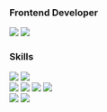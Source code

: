 <h3>Frontend Developer</h3>
<p>
  <img src="https://camo.githubusercontent.com/12bf0661e62bae26835905f563b52732e39f87b3221699fe484d6b87e2e2a881/68747470733a2f2f696d672e736869656c64732e696f2f62616467652f426c6f672d3030353537313f7374796c653d666c61742d737175617265266c6f676f3d426c6f676c6f76696e266c6f676f436f6c6f723d7768697465" data-canonical-src="https://img.shields.io/badge/Blog-005571?style=flat-square&logo=Bloglovin&logoColor=white" style="max-width: 100%;">
<a href="mailto:se9oo@kakao.com"><img src="https://img.shields.io/badge/-se9oo@kakao.com-005FF9?style=flat-square&logo=Mail.Ru&logoColor=white"/></a>
</p>

<h3>Skills</h3>
<p>
  <img src="https://img.shields.io/badge/Javascript-F7DF1E?style=flat-square&logo=javascript&logoColor=white"/>
  <img src="https://img.shields.io/badge/Typescript-3178C6?style=flat-square&logo=typescript&logoColor=white"/>
  <br/>
  <img src="https://img.shields.io/badge/React-61DAFB?style=flat-square&logo=react&logoColor=white"/>
  <img src="https://img.shields.io/badge/Next-000000?style=flat-square&logo=Next.js&logoColor=white"/>
  <img src="https://img.shields.io/badge/Zustand-5B4638?style=flat-square&logo=react&logoColor=white"/>  
  <img src="https://img.shields.io/badge/ReactQuery-FF4154?style=flat-square&logo=reactquery&logoColor=white"/>
  <br/>
  <img src="https://img.shields.io/badge/TailwindCSS-06B6D4?style=flat-square&logo=tailwindcss&logoColor=white"/>  
  <img src="https://img.shields.io/badge/StyledComponents-DB7093?style=flat-square&logo=styledcomponents&logoColor=white"/>  
</p>

